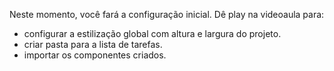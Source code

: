 Neste momento, você fará a configuração inicial. Dê play na videoaula para:

- configurar a estilização global com altura e largura do projeto.
- criar pasta para a lista de tarefas.
- importar os componentes criados.